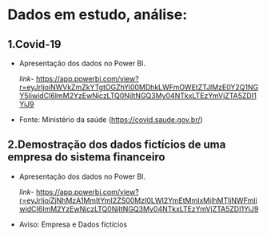 # **Dados em estudo, análise:**

## **1.Covid-19**

   * Apresentação dos dados no Power BI.
   
     _link_- https://app.powerbi.com/view?r=eyJrIjoiNWVkZmZkYTgtOGZhYi00MDhkLWFmOWEtZTJlMzE0Y2Q1NGY5IiwidCI6ImM2YzEwNjczLTQ0NjItNGQ3My04NTkxLTEzYmVjZTA5ZDI1YiJ9

   * Fonte: Ministério da saúde (https://covid.saude.gov.br/)

## **2.Demostração dos dados fictícios de uma empresa do sistema financeiro**

   * Apresentação dos dados no Power BI.
   
     _link_- https://app.powerbi.com/view?r=eyJrIjoiZjNhMzA1MmItYmI2ZS00MzI0LWI2YmEtMmIxMjlhMTljNWFmIiwidCI6ImM2YzEwNjczLTQ0NjItNGQ3My04NTkxLTEzYmVjZTA5ZDI1YiJ9
   
   * Aviso: Empresa e Dados fictícios 
   
    
